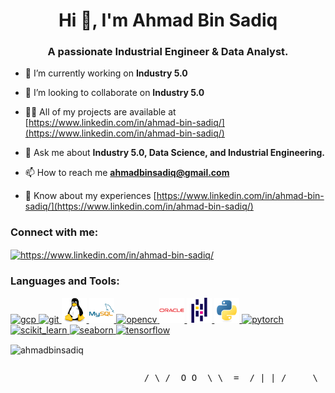 <h1 align="center">Hi 👋, I'm Ahmad Bin Sadiq</h1>
<h3 align="center">A passionate Industrial Engineer & Data Analyst.</h3>

- 🔭 I’m currently working on **Industry 5.0**

- 👯 I’m looking to collaborate on **Industry 5.0**

- 👨‍💻 All of my projects are available at [https://www.linkedin.com/in/ahmad-bin-sadiq/](https://www.linkedin.com/in/ahmad-bin-sadiq/)

- 💬 Ask me about **Industry 5.0, Data Science, and Industrial Engineering.**

- 📫 How to reach me **ahmadbinsadiq@gmail.com**

- 📄 Know about my experiences [https://www.linkedin.com/in/ahmad-bin-sadiq/](https://www.linkedin.com/in/ahmad-bin-sadiq/)

<h3 align="left">Connect with me:</h3>
<p align="left">
<a href="https://linkedin.com/in/https://www.linkedin.com/in/ahmad-bin-sadiq/" target="blank"><img align="center" src="https://raw.githubusercontent.com/rahuldkjain/github-profile-readme-generator/master/src/images/icons/Social/linked-in-alt.svg" alt="https://www.linkedin.com/in/ahmad-bin-sadiq/" height="30" width="40" /></a>
</p>

<h3 align="left">Languages and Tools:</h3>
<p align="left"> <a href="https://cloud.google.com" target="_blank" rel="noreferrer"> <img src="https://www.vectorlogo.zone/logos/google_cloud/google_cloud-icon.svg" alt="gcp" width="40" height="40"/> </a> <a href="https://git-scm.com/" target="_blank" rel="noreferrer"> <img src="https://www.vectorlogo.zone/logos/git-scm/git-scm-icon.svg" alt="git" width="40" height="40"/> </a> <a href="https://www.linux.org/" target="_blank" rel="noreferrer"> <img src="https://raw.githubusercontent.com/devicons/devicon/master/icons/linux/linux-original.svg" alt="linux" width="40" height="40"/> </a> <a href="https://www.mysql.com/" target="_blank" rel="noreferrer"> <img src="https://raw.githubusercontent.com/devicons/devicon/master/icons/mysql/mysql-original-wordmark.svg" alt="mysql" width="40" height="40"/> </a> <a href="https://opencv.org/" target="_blank" rel="noreferrer"> <img src="https://www.vectorlogo.zone/logos/opencv/opencv-icon.svg" alt="opencv" width="40" height="40"/> </a> <a href="https://www.oracle.com/" target="_blank" rel="noreferrer"> <img src="https://raw.githubusercontent.com/devicons/devicon/master/icons/oracle/oracle-original.svg" alt="oracle" width="40" height="40"/> </a> <a href="https://pandas.pydata.org/" target="_blank" rel="noreferrer"> <img src="https://raw.githubusercontent.com/devicons/devicon/2ae2a900d2f041da66e950e4d48052658d850630/icons/pandas/pandas-original.svg" alt="pandas" width="40" height="40"/> </a> <a href="https://www.python.org" target="_blank" rel="noreferrer"> <img src="https://raw.githubusercontent.com/devicons/devicon/master/icons/python/python-original.svg" alt="python" width="40" height="40"/> </a> <a href="https://pytorch.org/" target="_blank" rel="noreferrer"> <img src="https://www.vectorlogo.zone/logos/pytorch/pytorch-icon.svg" alt="pytorch" width="40" height="40"/> </a> <a href="https://scikit-learn.org/" target="_blank" rel="noreferrer"> <img src="https://upload.wikimedia.org/wikipedia/commons/0/05/Scikit_learn_logo_small.svg" alt="scikit_learn" width="40" height="40"/> </a> <a href="https://seaborn.pydata.org/" target="_blank" rel="noreferrer"> <img src="https://seaborn.pydata.org/_images/logo-mark-lightbg.svg" alt="seaborn" width="40" height="40"/> </a> <a href="https://www.tensorflow.org" target="_blank" rel="noreferrer"> <img src="https://www.vectorlogo.zone/logos/tensorflow/tensorflow-icon.svg" alt="tensorflow" width="40" height="40"/> </a> </p>

<p><img align="center" src="https://github-readme-stats.vercel.app/api/top-langs?username=ahmadbinsadiq&show_icons=true&locale=en&layout=compact" alt="ahmadbinsadiq" /></p>



<!DOCTYPE html>
<html lang="en">
<head>
<meta charset="UTF-8">
<meta name="viewport" content="width=device-width, initial-scale=1.0">
<title>Snake Animation</title>
<style>
  @keyframes moveSnake {
    0% { left: 0; }
    25% { left: 25%; }
    50% { left: 50%; }
    75% { left: 75%; }
    100% { left: 100%; }
  }
  .snake {
    position: absolute;
    font-family: monospace;
    white-space: nowrap;
    animation: moveSnake 5s linear infinite;
  }
</style>
</head>
<body>
<pre class="snake">
  _______ 
 /       \
/_  O O  _\
   \_ = _/
    |  |
   /_____\
</pre>
</body>
</html>
